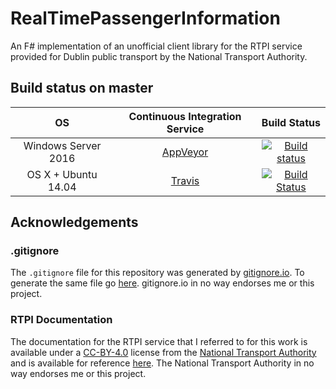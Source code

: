 # RealTimePassengerInformation

An F# implementation of an unofficial client library for the RTPI service provided for Dublin public transport by the National Transport Authority.

## Build status on master

| OS                  | Continuous Integration Service        | Build Status  |
| :-----------------: |:-------------------------------------:| :-----------: |
| Windows Server 2016 | [AppVeyor](https://www.appveyor.com/) | [![Build status](https://ci.appveyor.com/api/projects/status/6oqf0manxpf59h01/branch/master?svg=true)](https://ci.appveyor.com/project/m-harrison/realtimepassengerinformation/branch/master) |
| OS X + Ubuntu 14.04  | [Travis](https://travis-ci.org/)     | [![Build Status](https://travis-ci.org/m-harrison/RealTimePassengerInformation.svg?branch=master)](https://travis-ci.org/m-harrison/RealTimePassengerInformation)  |

## Acknowledgements

### .gitignore

The `.gitignore` file for this repository was generated by [gitignore.io](https://www.gitignore.io/). To generate the same file go [here](https://www.gitignore.io/api/fsharp,visualstudio). gitignore.io in no way endorses me or this project.

### RTPI Documentation

The documentation for the RTPI service that I referred to for this work is available under a [CC-BY-4.0](https://creativecommons.org/licenses/by/4.0/) license from the [National Transport Authority](https://data.smartdublin.ie/organization/national-transport-authority) and is available for reference [here](https://data.smartdublin.ie/dataset/real-time-passenger-information-rtpi-for-dublin-bus-bus-eireann-luas-and-irish-rail). The National Transport Authority in no way endorses me or this project.
